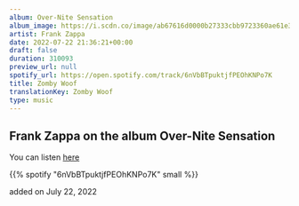 ```yaml
---
album: Over-Nite Sensation
album_image: https://i.scdn.co/image/ab67616d0000b27333cbb9723360ae61e33ec302
artist: Frank Zappa
date: 2022-07-22 21:36:21+00:00
draft: false
duration: 310093
preview_url: null
spotify_url: https://open.spotify.com/track/6nVbBTpuktjfPEOhKNPo7K
title: Zomby Woof
translationKey: Zomby Woof
type: music
---
```


## Frank Zappa on the album Over-Nite Sensation

You can listen [here](https://open.spotify.com/track/6nVbBTpuktjfPEOhKNPo7K)

{{% spotify "6nVbBTpuktjfPEOhKNPo7K" small %}}

added on July 22, 2022